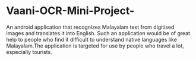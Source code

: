 # Vaani-OCR-Mini-Project-
An android application that recognizes Malayalam text from digitised images and translates it into English.
Such an application would be of great help to people who find it difficult to understand
native languages like Malayalam.The application is targeted for use by people who travel a lot, especially
tourists.
